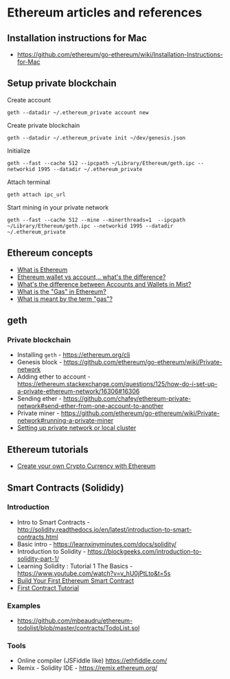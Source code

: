 # Ethereum articles and references

## Installation instructions for Mac
- https://github.com/ethereum/go-ethereum/wiki/Installation-Instructions-for-Mac

## Setup private blockchain

Create account
```
geth --datadir ~/.ethereum_private account new
```

Create private blockchain
```
geth --datadir ~/.ethereum_private init ~/dev/genesis.json
```

Initialize
```
geth --fast --cache 512 --ipcpath ~/Library/Ethereum/geth.ipc --networkid 1995 --datadir ~/.ethereum_private
``` 

Attach terminal
```
geth attach ipc_url
```

Start mining in your private network
```
geth --fast --cache 512 --mine --minerthreads=1  --ipcpath ~/Library/Ethereum/geth.ipc --networkid 1995 --datadir ~/.ethereum_private
```

## Ethereum concepts
- [What is Ethereum](http://ethdocs.org/en/latest/introduction/what-is-ethereum.html)
- [Ethereum wallet vs account,.. what's the difference?](https://www.reddit.com/r/ethereum/comments/41wj26/ethereum_wallet_vs_account_whats_the_difference/)
- [What's the difference between Accounts and Wallets in Mist?](https://ethereum.stackexchange.com/questions/212/whats-the-difference-between-accounts-and-wallets-in-mist)
- [What is the "Gas" in Ethereum?](https://www.cryptocompare.com/coins/guides/what-is-the-gas-in-ethereum/)
- [What is meant by the term "gas"?](https://ethereum.stackexchange.com/questions/3/what-is-meant-by-the-term-gas)

## geth

### Private blockchain
- Installing `geth` - https://ethereum.org/cli
- Genesis block - https://github.com/ethereum/go-ethereum/wiki/Private-network
- Adding ether to account - https://ethereum.stackexchange.com/questions/125/how-do-i-set-up-a-private-ethereum-network/16306#16306
- Sending ether - https://github.com/chafey/ethereum-private-network#send-ether-from-one-account-to-another
- Private miner - https://github.com/ethereum/go-ethereum/wiki/Private-network#running-a-private-miner
- [Setting up private network or local cluster](https://github.com/ethereum/go-ethereum/wiki/Setting-up-private-network-or-local-cluster)

## Ethereum tutorials
- [Create your own Crypto Currency with Ethereum](https://www.ethereum.org/token)


## Smart Contracts (Solididy)
### Introduction
- Intro to Smart Contracts - http://solidity.readthedocs.io/en/latest/introduction-to-smart-contracts.html
- Basic intro - https://learnxinyminutes.com/docs/solidity/
- Introduction to Solidity - https://blockgeeks.com/introduction-to-solidity-part-1/
- Learning Solidity : Tutorial 1 The Basics - https://www.youtube.com/watch?v=v_hU0jPtLto&t=5s
- [Build Your First Ethereum Smart Contract](https://codeburst.io/build-your-first-ethereum-smart-contract-with-solidity-tutorial-94171d6b1c4b)
- [First Contract Tutorial](https://github.com/ethereum/go-ethereum/wiki/Contract-Tutorial)

### Examples
- https://github.com/mbeaudru/ethereum-todolist/blob/master/contracts/TodoList.sol

### Tools  
- Online compiler (JSFiddle like) https://ethfiddle.com/
- Remix - Solidity IDE - https://remix.ethereum.org/
